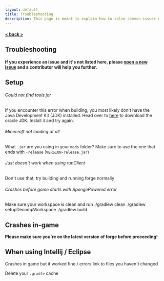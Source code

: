 ```yaml
---
layout: default
title: Troubleshooting
description: This page is meant to explain how to solve common issues when installing or using KAMI Blue. 
---
```


#### [< back >](.././)

## Troubleshooting

#### If you experience an issue and it's not listed here, please [open a new issue](https://github.com/s-b99/kamiblue/issues/new/choose) and a contributor will help you further.

## Setup
###### Could not find tools.jar
If you encounter this error when building, you most likely don't have the Java Development Kit (JDK) installed.
Head over to [here](http://www.oracle.com/technetwork/java/javase/downloads/jdk8-downloads-2133151.html) to download the oracle JDK. Install it and try again.

###### Minecraft not loading at all
What `.jar` are you using in your `mods` folder? Make sure to use the one that ends with `-release` (`VERSION-release.jar`)

###### Just doesn't work when using runClient
Don't use that, try building and running forge normally

###### Crashes before game starts with SpongePowered error
Make sure your workspace is clean and run
./gradlew clean
./gradlew setupDecompWorkspace
./gradlew build

## Crashes in-game

**Please make sure you're on the latest version of forge before proceeding!**

## When using Intellij / Eclipse
Crashes in game but it worked fine / errors link to files you haven't changed

Delete your `.gradle` cache
